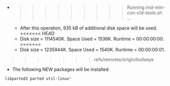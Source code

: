 * >>>>>>>>> Running inst-min-con-cld-tools.sh ...
  * After this operation, 935 kB of additional disk space will be used.
<<<<<<< HEAD
  * Disk size = 1114540K. Space Used = 1536K. Runtime = 00:00:00:00.
=======
  * Disk size = 1235944K. Space Used = 1540K. Runtime = 00:00:00:01.
>>>>>>> refs/remotes/origin/bullseye
  * The following NEW packages will be installed:
  ```bash
libparted2 parted util-linux*
  ```
